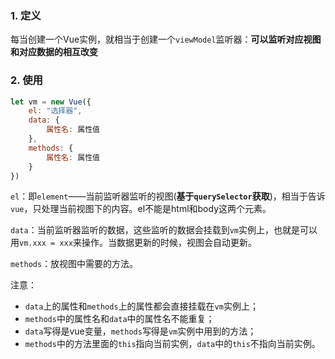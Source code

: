 ### 1. 定义

每当创建一个Vue实例，就相当于创建一个`viewModel`监听器：**可以监听对应视图和对应数据的相互改变**

### 2. 使用

```js
let vm = new Vue({
	el: "选择器",
    data: {
        属性名: 属性值
    },
    methods: {
        属性名: 属性值
    }
})
```

`el`：即`element`——当前监听器监听的视图(**基于`querySelector`获取**)，相当于告诉`vue`，只处理当前视图下的内容。el不能是html和body这两个元素。

`data`：当前监听器监听的数据，这些监听的数据会挂载到`vm`实例上，也就是可以用`vm.xxx = xxx`来操作。当数据更新的时候，视图会自动更新。

`methods`：放视图中需要的方法。

注意：

- `data`上的属性和`methods`上的属性都会直接挂载在`vm`实例上；
- `methods`中的属性名和`data`中的属性名不能重复；
- `data`写得是vue变量，`methods`写得是`vm`实例中用到的方法；
- `methods`中的方法里面的`this`指向当前实例，`data`中的`this`不指向当前实例。

